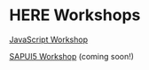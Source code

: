 # HERE Workshops


[JavaScript Workshop](/workshops/javascript/README.md)

[SAPUI5 Workshop](/workshops/sapui5/README.md) (coming soon!)
